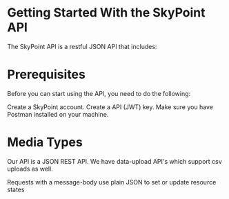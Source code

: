 # Getting Started With the SkyPoint API

The SkyPoint API is a restful JSON API that includes:

# Prerequisites

Before you can start using the API, you need to do the following:

Create a SkyPoint account.
Create a API (JWT) key.
Make sure you have Postman installed on your machine.

# Media Types

Our API is a JSON REST API. We have data-upload API's which support csv uploads as well.

Requests with a message-body use plain JSON to set or update resource states
